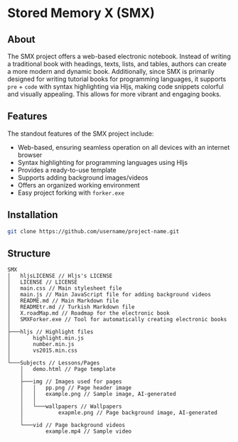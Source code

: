 # Stored Memory X (SMX)

## About

The SMX project offers a web-based electronic notebook. Instead of writing a traditional book with headings, texts, lists, and tables, authors can create a more modern and dynamic book. Additionally, since SMX is primarily designed for writing tutorial books for programming languages, it supports `pre` + `code` with syntax highlighting via Hljs, making code snippets colorful and visually appealing. This allows for more vibrant and engaging books.

## Features

The standout features of the SMX project include:

- Web-based, ensuring seamless operation on all devices with an internet browser
- Syntax highlighting for programming languages using Hljs
- Provides a ready-to-use template
- Supports adding background images/videos
- Offers an organized working environment
- Easy project forking with `forker.exe`

## Installation

```bash
git clone https://github.com/username/project-name.git
```

## Structure

```stylus
SMX
│   hljsLICENSE // Hljs's LICENSE
│   LICENSE // LICENSE
│   main.css // Main stylesheet file
│   main.js // Main JavaScript file for adding background videos
│   README.md // Main Markdown file
│   READMEtr.md // Turkish Markdown file
│   X.roadMap.md // Roadmap for the electronic book
│   SMXForker.exe // Tool for automatically creating electronic books
│
├───hljs // Highlight files
│       highlight.min.js
│       number.min.js
│       vs2015.min.css
│
└───Subjects // Lessons/Pages
    │   demo.html // Page template
    │
    ├───img // Images used for pages
    │   │   pp.png // Page header image
    │   │   example.png // Sample image, AI-generated
    │   │
    │   └───wallpapers // Wallpapers
    │           exapmle.png // Page background image, AI-generated
    │
    └───vid // Page background videos
            example.mp4 // Sample video
```